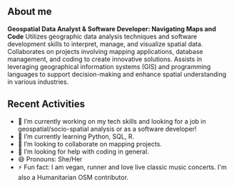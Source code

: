 ## About me
**Geospatial Data Analyst & Software Developer: Navigating Maps and Code**
Utilizes geographic data analysis techniques and software development skills to interpret, manage, and visualize spatial data. Collaborates on projects involving mapping applications, database management, and coding to create innovative solutions. Assists in leveraging geographical information systems (GIS) and programming languages to support decision-making and enhance spatial understanding in various industries.

## Recent Activities
- 🔭 I’m currently working on my tech skills and looking for a job in geospatial/socio-spatial analysis or as a software developer!
- 🌱 I’m currently learning Python, SQL, R.
- 👯 I’m looking to collaborate on mapping projects.
- 🤔 I’m looking for help with coding in general.
- 😄 Pronouns: She/Her
- ⚡ Fun fact: I am vegan, runner and love live classic music concerts. I'm also a Humanitarian OSM contributor.

<!--
**marianahiroki/marianahiroki** is a ✨ _special_ ✨ repository because its `README.md` (this file) appears on your GitHub profile.

Here are some ideas to get you started:

- 🔭 I’m currently working on my tech skills and looking for a job on geospatial/socio-spatial analysis!
- 🌱 I’m currently learning Python, SQL, R.
- 👯 I’m looking to collaborate on mapping projects.
- 🤔 I’m looking for help with coding in general as I'm a newbie.
- 😄 Pronouns: She/Her
- ⚡ Fun fact: I am vegan, runner and love live classic music concerts.
-->
